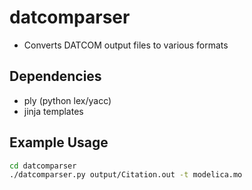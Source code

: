 # datcomparser
* Converts DATCOM output files to various formats

## Dependencies
* ply (python lex/yacc)
* jinja templates

## Example Usage
```bash
cd datcomparser
./datcomparser.py output/Citation.out -t modelica.mo
```
